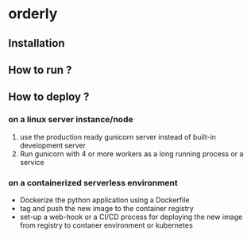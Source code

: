 # orderly

## Installation

## How to run ?

## How to deploy ?

### on a linux server instance/node

1. use the production ready gunicorn server instead of built-in development server
2. Run gunicorn with 4 or more workers as a long running process or a service

### on a containerized serverless environment

- Dockerize the python application using a Dockerfile
- tag and push the new image to the container registry
- set-up a web-hook or a CI/CD process for deploying the new image from registry to contaner environment or kubernetes

